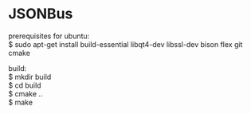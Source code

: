 JSONBus
=======

prerequisites for ubuntu:<br/>
    $ sudo apt-get install build-essential libqt4-dev libssl-dev bison flex git cmake<br/>

build:<br/>
    $ mkdir build<br/>
    $ cd build<br/>
    $ cmake ..<br/>
    $ make<br/>
